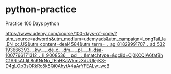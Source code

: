 # python-practice
 Practice 100 Days python

https://www.udemy.com/course/100-days-of-code/?utm_source=adwords&utm_medium=udemyads&utm_campaign=LongTail_la.EN_cc.US&utm_content=deal4584&utm_term=_._ag_81829991707_._ad_532193666393_._kw__._de_c_._dm__._pl__._ti_dsa-1007766171312_._li_9008536_._pd__._&matchtype=&gclid=Cj0KCQiA6fafBhC1ARIsAIJjL8nKNrNo_fEhHKaWkmzXdUUIejK3-D4gl_Op3sORkRo5k5Qi0AhytA4aArYFEALw_wcB
